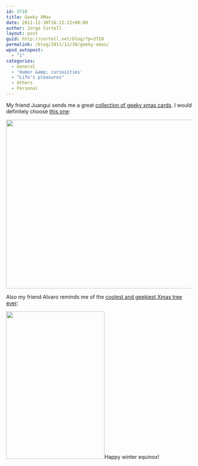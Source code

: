 ```yaml
---
id: 3710
title: Geeky XMas
date: 2011-12-30T16:12:22+00:00
author: Jorge Cortell
layout: post
guid: http://cortell.net/blog/?p=3710
permalink: /blog/2011/12/30/geeky-xmas/
wpsd_autopost:
  - "1"
categories:
  - General
  - 'Humor &amp; curiosities'
  - "Life's pleasures"
  - Others
  - Personal
---
```

My friend Juangui sends me a great <a title="http://www.telegraph.co.uk/topics/christmas/3531904/Christmas-and-holiday-cards-for-geeks-Top-11.html" href="http://www.telegraph.co.uk/topics/christmas/3531904/Christmas-and-holiday-cards-for-geeks-Top-11.html" target="_blank">collection of geeky xmas cards</a>. I would definitely choose <a title="http://store.wondermark.com/products/cards" href="http://store.wondermark.com/products/cards" target="_blank">this one</a>:

<p style="text-align: center">
  <img title="card" src="http://wondermark.org/test/shepherds-big.jpg" alt="" width="677" height="458" />
</p>

<p style="text-align: left">
  Also my friend Alvaro reminds me of the <a title="http://superpunch.blogspot.com/2011/12/portal-themed-christmas-tree.html" href="http://superpunch.blogspot.com/2011/12/portal-themed-christmas-tree.html" target="_blank">coolest and geekiest Xmas tree ever</a>:
</p>

<p style="text-align: left">
  <img class="aligncenter" title="Portal tree" src="http://4.bp.blogspot.com/-Psc4MZFlgtQ/TvZ1EHijvOI/AAAAAAAA8OU/theGHNVUYw0/s400/U1KoD.jpg" alt="" width="267" height="400" />Happy winter equinox!
</p>
